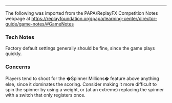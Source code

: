 ***
The following was imported from the PAPA/ReplayFX Competition Notes webpage at https://replayfoundation.org/papa/learning-center/director-guide/game-notes/#GameNotes
### Tech Notes
            
Factory default settings generally should be fine, since the game plays quickly.

### Concerns
Players tend to shoot for the �Spinner Millions� feature above anything else, since it dominates the scoring. Consider making it more difficult to spin the spinner by using a weight, or (at an extreme) replacing the spinner with a switch that only registers once.
